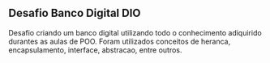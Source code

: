 ## Desafio Banco Digital DIO
Desafio criando um banco digital utilizando todo o conhecimento adiquirido durantes
as aulas de POO.
Foram utilizados conceitos de heranca, encapsulamento, interface, abstracao, entre outros.